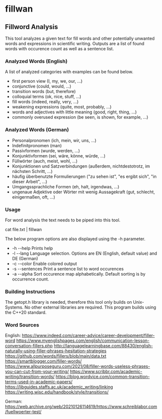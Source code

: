 
# fillwan 
## Fillword Analysis

This tool analyzes a given text for fill words and other potentially unwanted words and expressions in scientific writing.
Outputs are a list of found words with occurence count as well as a sentence list.


### Analyzed Words (English)

A list of analyzed categories with examples can be found below.

* first person view (I, my, we, our, ...)
* conjunctive (could, would, ...)
* transition words (but, therefore)
* colloquial terms (ok, nice, stuff, ...)
* fill words (indeed, really, very, ...)
* weakening expressions (quite, most, probably, ...)
* words and adjectives with little meaning (good, right, thing, ...)
* commonly overused expression (be seen, is shown, for example, ...)


### Analyzed Words (German)

* Personalpronomen (ich, mein, wir, uns, ...)
* Indefinitpronomen (man)
* Passivformen (wurde, werden, ...)
* Konjunktivformen (sei, wäre, könne, würde, ...)
* Füllwörter (auch, meist, wohl, ...)
* Konjunktionen und Satzverbindungen (außerdem, nichtdestotrotz, im nächsten Schritt, ...)
* häufig überbenutzte Formulierungen ("zu sehen ist", "es ergibt sich", "in dieser Arbeit", ...)
* Umgangssprachliche Formen (eh, halt, irgendwas, ...)
* ungenaue Adjektive oder Wörter mit wenig Aussagekraft (gut, schlecht, einigermaßen, oft, ...)


### Usage

For word analysis the text needs to be piped into this tool.

cat file.txt | fillwan

The below program options are also displayed using the -h parameter.

* -h --help 		Prints help
* -l --lang 		Language selection. Options are EN (English, default value) and DE (German)
* -c --color 		Enable colored output
* -s --sentences 	Print a sentence list to word occurences
* -a --alpha 		Sort occurence map alphabetically. Default sorting is by occurrence count.


### Building Instructions

The getopt.h library is needed, therefore this tool only builds on Unix-Systems.
No other external libraries are required.
This program builds using the C++20 standard.


### Word Sources
English:
https://www.indeed.com/career-advice/career-development/filler-word
https://www.myenglishpages.com/english/communication-lesson-conversation-fillers.php
http://languagelearningbase.com/88430/english-naturally-using-filler-phrases-hesitation-strategies
https://github.com/words/fillers/blob/main/data.txt
https://smartblogger.com/filler-words/
https://www.allpurposeguru.com/2021/08/filler-words-useless-phrases-you-can-cut-from-your-writing/
https://www.scribbr.com/academic-writing/transition-words/
https://blog.wordvice.com/common-transition-terms-used-in-academic-papers/
https://libguides.staffs.ac.uk/academic_writing/linking
https://writing.wisc.edu/handbook/style/transitions/

German:
https://web.archive.org/web/20210126114619/https://www.schreiblabor.com/fuellwoerter-test/

